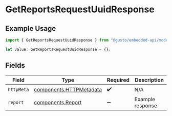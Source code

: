 # GetReportsRequestUuidResponse

## Example Usage

```typescript
import { GetReportsRequestUuidResponse } from "@gusto/embedded-api/models/operations/getreportsrequestuuid.js";

let value: GetReportsRequestUuidResponse = {};
```

## Fields

| Field                                                              | Type                                                               | Required                                                           | Description                                                        |
| ------------------------------------------------------------------ | ------------------------------------------------------------------ | ------------------------------------------------------------------ | ------------------------------------------------------------------ |
| `httpMeta`                                                         | [components.HTTPMetadata](../../models/components/httpmetadata.md) | :heavy_check_mark:                                                 | N/A                                                                |
| `report`                                                           | [components.Report](../../models/components/report.md)             | :heavy_minus_sign:                                                 | Example response                                                   |